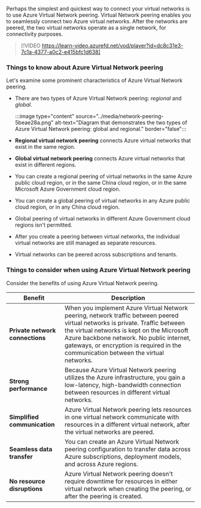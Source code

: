 Perhaps the simplest and quickest way to connect your virtual networks is to use Azure Virtual Network peering. Virtual Network peering enables you to seamlessly connect two Azure virtual networks. After the networks are peered, the two virtual networks operate as a single network, for connectivity purposes.

> [!VIDEO https://learn-video.azurefd.net/vod/player?id=dc8c31e3-7c1a-4377-a0c2-e415bfc1d638]

### Things to know about Azure Virtual Network peering

Let's examine some prominent characteristics of Azure Virtual Network peering.

- There are two types of Azure Virtual Network peering: _regional_ and _global_.

   :::image type="content" source="../media/network-peering-5beae28a.png" alt-text="Diagram that demonstrates the two types of Azure Virtual Network peering: global and regional." border="false":::

- **Regional virtual network peering** connects Azure virtual networks that exist in the same region.

- **Global virtual network peering** connects Azure virtual networks that exist in different regions.
   
- You can create a regional peering of virtual networks in the same Azure public cloud region, or in the same China cloud region, or in the same Microsoft Azure Government cloud region.

- You can create a global peering of virtual networks in any Azure public cloud region, or in any China cloud region.

- Global peering of virtual networks in different Azure Government cloud regions isn't permitted.

- After you create a peering between virtual networks, the individual virtual networks are still managed as separate resources.

- Virtual networks can be peered across subscriptions and tenants. 

### Things to consider when using Azure Virtual Network peering

Consider the benefits of using Azure Virtual Network peering.

| Benefit | Description |
| --- | --- |
| **Private network connections** | When you implement Azure Virtual Network peering, network traffic between peered virtual networks is private. Traffic between the virtual networks is kept on the Microsoft Azure backbone network. No public internet, gateways, or encryption is required in the communication between the virtual networks. |
| **Strong performance** | Because Azure Virtual Network peering utilizes the Azure infrastructure, you gain a low-latency, high-bandwidth connection between resources in different virtual networks. |
| **Simplified communication** | Azure Virtual Network peering lets resources in one virtual network communicate with resources in a different virtual network, after the virtual networks are peered. |
| **Seamless data transfer** | You can create an Azure Virtual Network peering configuration to transfer data across Azure subscriptions, deployment models, and across Azure regions. |
| **No resource disruptions** | Azure Virtual Network peering doesn't require downtime for resources in either virtual network when creating the peering, or after the peering is created. |